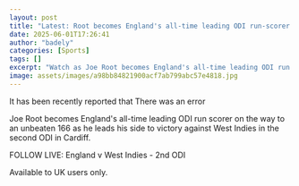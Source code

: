 ```yaml
---
layout: post
title: "Latest: Root becomes England's all-time leading ODI run-scorer in unbeaten 166"
date: 2025-06-01T17:26:41
author: "badely"
categories: [Sports]
tags: []
excerpt: "Watch as Joe Root becomes England's all-time leading ODI run scorer on the way to a 'sublime' 150 as he leads the chase of 309 against West Indies in "
image: assets/images/a98bb84821900acf7ab799abc57e4818.jpg
---
```


It has been recently reported that There was an error

Joe Root becomes England's all-time leading ODI run scorer on the way to an unbeaten 166 as he leads his side to victory against West Indies in the second ODI in Cardiff.

FOLLOW LIVE: England v West Indies - 2nd ODI

Available to UK users only.

